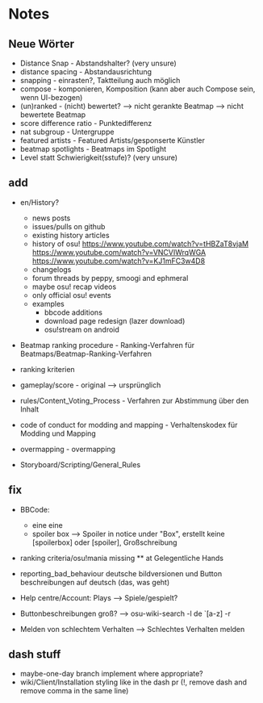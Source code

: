 # Notes

## Neue Wörter

- Distance Snap - Abstandshalter? (very unsure)
- distance spacing - Abstandausrichtung
- snapping - einrasten?, Taktteilung auch möglich
- compose - komponieren, Komposition (kann aber auch Compose sein, wenn UI-bezogen)
- (un)ranked - (nicht) bewertet? --> nicht gerankte Beatmap --> nicht bewertete Beatmap
- score difference ratio - Punktedifferenz
- nat subgroup - Untergruppe
- featured artists - Featured Artists/gesponserte Künstler
- beatmap spotlights - Beatmaps im Spotlight
- Level statt Schwierigkeit(sstufe)? (very unsure)

## add

- en/History?
  - news posts
  - issues/pulls on github
  - existing history articles
  - history of osu! <https://www.youtube.com/watch?v=tHBZaT8vjaM> <https://www.youtube.com/watch?v=VNCVIWrqWGA> <https://www.youtube.com/watch?v=KJ1mFC3w4D8>
  - changelogs
  - forum threads by peppy, smoogi and ephmeral
  - maybe osu! recap videos
  - only official osu! events
  - examples
    - bbcode additions
    - download page redesign (lazer download)
    - osu!stream on android

- Beatmap ranking procedure - Ranking-Verfahren für Beatmaps/Beatmap-Ranking-Verfahren
- ranking kriterien
- gameplay/score - original --> ursprünglich
- rules/Content_Voting_Process - Verfahren zur Abstimmung über den Inhalt
- code of conduct for modding and mapping - Verhaltenskodex für Modding und Mapping
- overmapping - overmapping
- Storyboard/Scripting/General_Rules

## fix

- BBCode:
  - eine eine
  - spoiler box --> Spoiler in notice under "Box", erstellt keine [spoilerbox] oder [spoiler], Großschreibung
- ranking criteria/osu!mania missing ** at Gelegentliche Hands
- reporting_bad_behaviour deutsche bildversionen und Button beschreibungen auf deutsch (das, was geht)

- Help centre/Account: Plays --> Spiele/gespielt?
- Buttonbeschreibungen groß? --> osu-wiki-search -l de `[a-z] -r
- Melden von schlechtem Verhalten --> Schlechtes Verhalten melden

## dash stuff

- maybe-one-day branch implement where appropriate?
- wiki/Client/Installation styling like in the dash pr (!, remove dash and remove comma in the same line)
